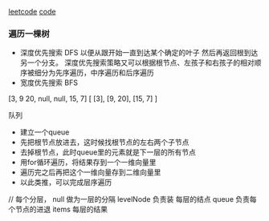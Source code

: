 [leetcode](https://leetcode-cn.com/problems/binary-tree-level-order-traversal/solution/er-cha-shu-de-ceng-ci-bian-li-by-leetcode/)
[code]()
### 遍历一棵树
- 深度优先搜索 DFS  以便从跟开始一直到达某个确定的叶子  然后再返回根到达另一个分支。
深度优先搜索策略又可以根据根节点、左孩子和右孩子的相对顺序被细分为先序遍历，中序遍历和后序遍历
- 宽度优先搜索 BFS

[3, 9 20, null, null, 15, 7]
[
  [3],
  [9, 20],
  [15, 7]
]

队列
- 建立一个queue
- 先把根节点放进去，这时候找根节点的左右两个子节点
- 去掉根节点，此时queue里的元素就是下一层的所有节点
- 用for循环遍历，将结果存到一个一维向量里
- 遍历完之后再把这个一维向量存到二维向量里
- 以此类推，可以完成层序遍历

// 每个分层， null 做为一层的分隔
levelNode 负责装 每层的结点
queue 负责每个节点的进退
items  每层的结果
